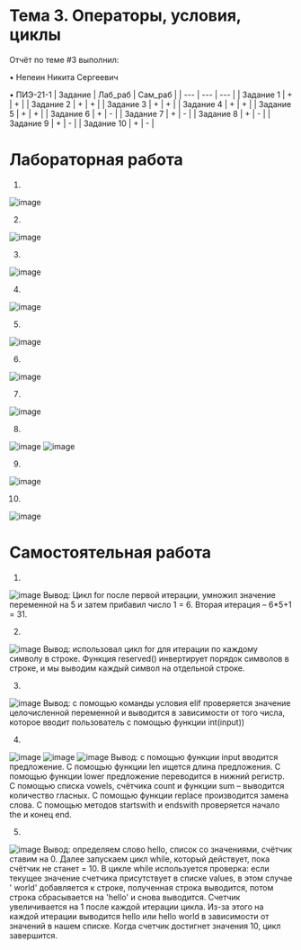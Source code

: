 # Тема 3. Операторы, условия, циклы
Отчёт по теме #3 выполнил:

• Непеин Никита Сергеевич

• ПИЭ-21-1
| Задание | Лаб_раб | Сам_раб |
| --- | --- | --- |
| Задание 1 | + | + |
| Задание 2 | + | + |
| Задание 3 | + | + |
| Задание 4 | + | + |
| Задание 5 | + | + |
| Задание 6 | + | - |
| Задание 7 | + | - |
| Задание 8 | + | - |
| Задание 9 | + | - |
| Задание 10 | + | - |

# Лабораторная работа

1.
![image](https://github.com/yarcheee/Software_Engineering/assets/99402010/f8592ca7-d970-40f4-a76d-4310585f0447)

2.
![image](https://github.com/yarcheee/Software_Engineering/assets/99402010/4ec084fd-840b-44fd-9471-01157367ddfa)

3.
![image](https://github.com/yarcheee/Software_Engineering/assets/99402010/9acad7b1-f5da-4ee4-8364-1946be09d7d5)

4.
![image](https://github.com/yarcheee/Software_Engineering/assets/99402010/3442026a-c56f-49e7-992b-74e486eb72a6)

5.
![image](https://github.com/yarcheee/Software_Engineering/assets/99402010/2271df2a-0610-4dd8-9c86-05afd5371263)

6.
![image](https://github.com/yarcheee/Software_Engineering/assets/99402010/5d5c6b38-02b7-4bf0-b043-86f7eecb7582)

7.
![image](https://github.com/yarcheee/Software_Engineering/assets/99402010/8c25668a-030f-4c30-86e5-1af5a72e381d)

8.
![image](https://github.com/yarcheee/Software_Engineering/assets/99402010/55f961d3-7611-4b10-a55f-d47e2153de18)
![image](https://github.com/yarcheee/Software_Engineering/assets/99402010/9a754ad5-37ef-4258-8629-b1560ccc92cc)

9.
![image](https://github.com/yarcheee/Software_Engineering/assets/99402010/1346e28a-31e9-4d11-bd69-f2e04777a0ef)

10.
![image](https://github.com/yarcheee/Software_Engineering/assets/99402010/b5e642b9-aa51-48f1-88f4-9d23c46e59d6)

# Самостоятельная работа

1.
![image](https://github.com/yarcheee/Software_Engineering/assets/99402010/757c8cb2-94d6-412b-bf30-4947bf7e03cf)
Вывод: Цикл for после первой итерации, умножил значение переменной на 5 и затем прибавил число 1 = 6. Вторая итерация – 6*5+1 = 31. 

2.
![image](https://github.com/yarcheee/Software_Engineering/assets/99402010/eed5e5bd-5816-42f4-8fed-ea4b2cfba017)
Вывод: использовал цикл for для итерации по каждому символу в строке. Функция reserved() инвертирует порядок символов в строке, и мы выводим каждый символ на отдельной строке.

3.
![image](https://github.com/yarcheee/Software_Engineering/assets/99402010/6ffa36f3-262a-4a30-829a-7cce33b691ab)
Вывод: с помощью команды условия elif проверяется значение целочисленной переменной и выводится в зависимости от того числа, которое вводит пользователь с помощью функции int(input))

4.
![image](https://github.com/yarcheee/Software_Engineering/assets/99402010/9faaae9e-ca3e-405c-826c-60dbeea8ca90)
![image](https://github.com/yarcheee/Software_Engineering/assets/99402010/be7b2716-a941-4267-927a-6dfed67a3832)
![image](https://github.com/yarcheee/Software_Engineering/assets/99402010/d7a0c8e7-93b9-4e99-a32f-81fcf490f2e0)
Вывод: с помощью функции input вводится предложение. С помощью функции len ищется длина предложения. С помощью функции lower предложение переводится в нижний регистр. С помощью списка vowels, счётчика count и функции sum – выводится количество гласных. С помощью функции replace производится замена слова. С помощью методов startswith и endswith проверяется начало the и конец end.

5.
![image](https://github.com/yarcheee/Software_Engineering/assets/99402010/bd104283-5207-40a7-9d23-85eb12884d28)
Вывод: определяем слово hello, список со значениями, счётчик ставим на 0. Далее запускаем цикл while, который действует, пока счётчик не станет = 10. В цикле while используется проверка:  если текущее значение счетчика присутствует в списке values, в этом случае ' world' добавляется к строке, полученная строка выводится, потом строка сбрасывается на 'hello' и снова выводится. Счетчик увеличивается на 1 после каждой итерации цикла. Из-за этого на каждой итерации выводится hello или hello world в зависимости от значений в нашем списке. Когда счетчик достигнет значения 10, цикл завершится.
